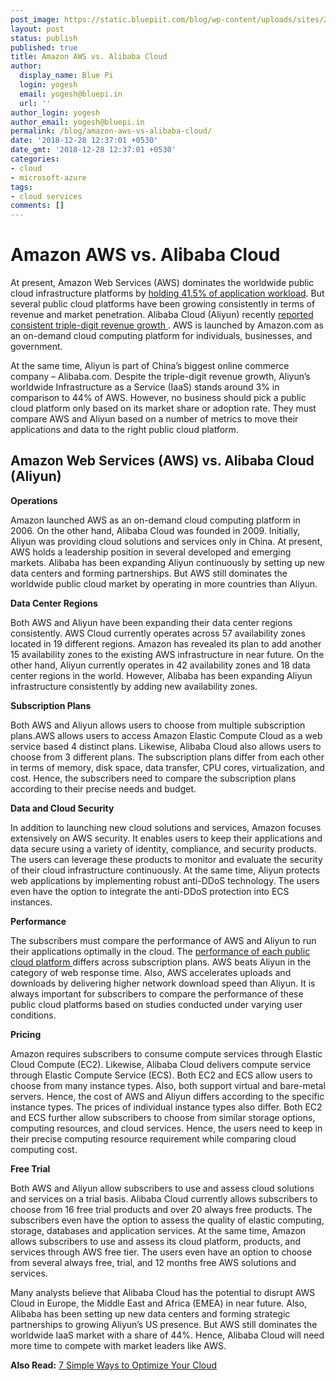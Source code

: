 ```yaml
---
post_image: https://static.bluepiit.com/blog/wp-content/uploads/sites/2/2018/12/amazon-aws-vs-alibaba-cloud-1.jpg
layout: post
status: publish
published: true
title: Amazon AWS vs. Alibaba Cloud
author:
  display_name: Blue Pi
  login: yogesh
  email: yogesh@bluepi.in
  url: ''
author_login: yogesh
author_email: yogesh@bluepi.in
permalink: /blog/amazon-aws-vs-alibaba-cloud/
date: '2018-12-28 12:37:01 +0530'
date_gmt: '2018-12-28 12:37:01 +0530'
categories:
- cloud
- microsoft-azure
tags: 
- cloud services
comments: []
---
```

# Amazon AWS vs. Alibaba Cloud
<p> At present, Amazon Web Services (AWS) dominates the worldwide public cloud infrastructure platforms by <a href="https://www.skyhighnetworks.com/cloud-security-blog/microsoft-azure-closes-iaas-adoption-gap-with-amazon-aws/"> holding 41.5% of application workload</a>. But several public cloud platforms have been growing consistently in terms of revenue and market penetration. Alibaba Cloud (Aliyun) recently <a href="https://www.forbes.com/sites/greatspeculations/2018/07/13/how-much-will-cloud-computing-contribute-to-alibabas-top-line-growth/">reported consistent triple-digit revenue growth </a>. AWS is launched by Amazon.com as an on-demand cloud computing platform for individuals, businesses, and government.</p>
<p> At the same time, Aliyun is part of China&rsquo;s biggest online commerce company &ndash; Alibaba.com. Despite the triple-digit revenue growth, Aliyun&rsquo;s worldwide Infrastructure as a Service (IaaS) stands around 3% in comparison to 44% of AWS. However, no business should pick a public cloud platform only based on its market share or adoption rate. They must compare AWS and Aliyun based on a number of metrics to move their applications and data to the right public cloud platform. </p>
<h2> Amazon Web Services (AWS) vs. Alibaba Cloud (Aliyun)</h2>
<p><b>Operations</b></p>
<p> Amazon launched AWS as an on-demand cloud computing platform in 2006. On the other hand, Alibaba Cloud was founded in 2009. Initially, Aliyun was providing cloud solutions and services only in China. At present, AWS holds a leadership position in several developed and emerging markets. Alibaba has been expanding Aliyun continuously by setting up new data centers and forming partnerships. But AWS still dominates the worldwide public cloud market by operating in more countries than Aliyun. </p>
<p><b>Data Center Regions</b></p>
<p> Both AWS and Aliyun have been expanding their data center regions consistently. AWS Cloud currently operates across 57 availability zones located in 19 different regions. Amazon has revealed its plan to add another 15 availability zones to the existing AWS infrastructure in near future. On the other hand, Aliyun currently operates in 42 availability zones and 18 data center regions in the world. However, Alibaba has been expanding Aliyun infrastructure consistently by adding new availability zones. </p>
<p><b>Subscription Plans</b></p>
<p> Both AWS and Aliyun allows users to choose from multiple subscription plans.AWS allows users to access Amazon Elastic Compute Cloud as a web service based 4 distinct plans. Likewise, Alibaba Cloud also allows users to choose from 3 different plans. The subscription plans differ from each other in terms of memory, disk space, data transfer, CPU cores, virtualization, and cost. Hence, the subscribers need to compare the subscription plans according to their precise needs and budget. </p>
<p><b>Data and Cloud Security</b></p>
<p> In addition to launching new cloud solutions and services, Amazon focuses extensively on AWS security. It enables users to keep their applications and data secure using a variety of identity, compliance, and security products. The users can leverage these products to monitor and evaluate the security of their cloud infrastructure continuously. At the same time, Aliyun protects web applications by implementing robust anti-DDoS technology. The users even have the option to integrate the anti-DDoS protection into ECS instances. </p>
<p><b>Performance</b></p>
<p> The subscribers must compare the performance of AWS and Aliyun to run their applications optimally in the cloud. The <a href="https://www.vpsbenchmarks.com/compare/alibaba_vs_ec2">performance of each public cloud platform </a> differs across subscription plans. AWS beats Aliyun in the category of web response time. Also, AWS accelerates uploads and downloads by delivering higher network download speed than Aliyun. It is always important for subscribers to compare the performance of these public cloud platforms based on studies conducted under varying user conditions. </p>
<p><b>Pricing</b></p>
<p> Amazon requires subscribers to consume compute services through Elastic Cloud Compute (EC2). Likewise, Alibaba Cloud delivers compute service through Elastic Compute Service (ECS). Both EC2 and ECS allow users to choose from many instance types. Also, both support virtual and bare-metal servers. Hence, the cost of AWS and Aliyun differs according to the specific instance types. The prices of individual instance types also differ. Both EC2 and ECS further allow subscribers to choose from similar storage options, computing resources, and cloud services. Hence, the users need to keep in their precise computing resource requirement while comparing cloud computing cost. </p>
<p><b> Free Trial </b></p>
<p> Both AWS and Aliyun allow subscribers to use and assess cloud solutions and services on a trial basis. Alibaba Cloud currently allows subscribers to choose from 16 free trial products and over 20 always free products. The subscribers even have the option to assess the quality of elastic computing, storage, databases and application services. At the same time, Amazon allows subscribers to use and assess its cloud platform, products, and services through AWS free tier. The users even have an option to choose from several always free, trial, and 12 months free AWS solutions and services.</p>
<p> Many analysts believe that Alibaba Cloud has the potential to disrupt AWS Cloud in Europe, the Middle East and Africa (EMEA) in near future. Also, Alibaba has been setting up new data centers and forming strategic partnerships to growing Aliyun&rsquo;s US presence. But AWS still dominates the worldwide IaaS market with a share of 44%. Hence, Alibaba Cloud will need more time to compete with market leaders like AWS.</p>
<p><b>Also Read:</b> <a href="https://www.bluepiit.com/blog/optimize-your-cloud/"> 7 Simple Ways to Optimize Your Cloud</a></p>
